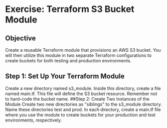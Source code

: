 
# Exercise: Terraform S3 Bucket Module
## Objective
Create a reusable Terraform module that provisions an AWS S3 bucket. You will then utilize this module in two separate Terraform configurations to create buckets for both testing and production environments.

## Step 1: Set Up Your Terraform Module
Create a new directory named s3_module. Inside this directory, create a file named main.tf. This file will define the S3 bucket resource. Remember not to hard-code the bucket name.
##Step 2: Create Two Instances of the Module
Create two new directories as "siblings" to the s3_module directory. Name these directories test and prod. In each directory, create a main.tf file where you use the module to create buckets for your production and test environments, respectively.
